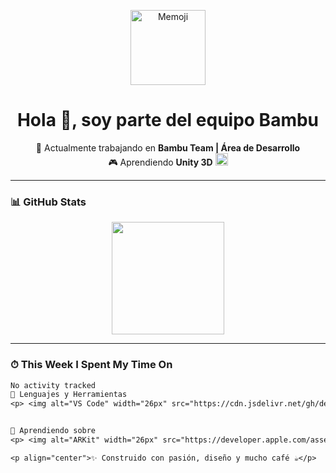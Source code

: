 <p align="center">
  <img alt="Memoji" width="120px" src="http://www.bambu.team/wp-content/uploads/2025/06/memoji.png" />
</p>

<h1 align="center">Hola 👋, soy parte del equipo Bambu</h1>

<p align="center">
  🔭 Actualmente trabajando en <strong>Bambu Team | Área de Desarrollo</strong><br>
  🎮 Aprendiendo <strong>Unity 3D</strong> <img alt="Unity" width="20px" src="https://cdn.jsdelivr.net/gh/devicons/devicon/icons/unity/unity-original.svg" />
</p>

---

### 📊 GitHub Stats

<p align="center">
  <img height="180em" src="https://github-readme-stats.vercel.app/api/top-langs/?username=BambuTeam&layout=compact&theme=dark" />
</p>

---

### ⏱ This Week I Spent My Time On

<!--START_SECTION:waka-->
```txt
No activity tracked
🧰 Lenguajes y Herramientas
<p> <img alt="VS Code" width="26px" src="https://cdn.jsdelivr.net/gh/devicons/devicon/icons/vscode/vscode-original.svg" /> <img alt="HTML5" width="26px" src="https://cdn.jsdelivr.net/gh/devicons/devicon/icons/html5/html5-original.svg" /> <img alt="CSS3" width="26px" src="https://cdn.jsdelivr.net/gh/devicons/devicon/icons/css3/css3-original.svg" /> <img alt="Sass" width="26px" src="https://cdn.jsdelivr.net/gh/devicons/devicon/icons/sass/sass-original.svg" /> <img alt="JavaScript" width="26px" src="https://cdn.jsdelivr.net/gh/devicons/devicon/icons/javascript/javascript-original.svg" /> <img alt="React" width="26px" src="https://cdn.jsdelivr.net/gh/devicons/devicon/icons/react/react-original.svg" /> <img alt="Git" width="26px" src="https://cdn.jsdelivr.net/gh/devicons/devicon/icons/git/git-original.svg" /> <img alt="GitHub" width="26px" src="https://cdn.jsdelivr.net/gh/devicons/devicon/icons/github/github-original.svg" /> <img alt="Terminal" width="26px" src="https://cdn.jsdelivr.net/gh/devicons/devicon/icons/bash/bash-original.svg" /> <img alt="GitKraken" width="26px" src="https://cdn.svgporn.com/logos/gitkraken.svg" /> </p>


🚀 Aprendiendo sobre
<p> <img alt="ARKit" width="26px" src="https://developer.apple.com/assets/elements/icons/arkit/arkit-96x96_2x.png" /> <img alt="ARCore" width="20px" src="https://arvr.google.com/static/images/arcore/arcore_logo_icon.svg" /> <img alt="Android Studio" width="26px" src="https://cdn.jsdelivr.net/gh/devicons/devicon/icons/androidstudio/androidstudio-original.svg" /> </p>

<p align="center">✨ Construido con pasión, diseño y mucho café ☕</p> 
